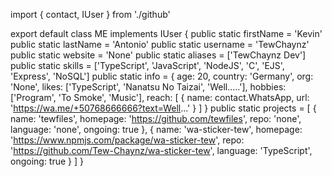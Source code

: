 import { contact, IUser } from './github'

export default class ME implements IUser {
    public static firstName = 'Kevin'
    public static lastName = 'Antonio'
    public static username = 'TewChaynz'
    public static website = 'None'
    public static aliases = ['TewChaynz Dev']
    public static skills = ['TypeScript', 'JavaScript', 'NodeJS', 'C', 'EJS', 'Express', 'NoSQL']
    public static info = {
        age: 20,
        country: 'Germany',
        org: 'None',
        likes: ['TypeScript', 'Nanatsu No Taizai', 'Well.....'],
        hobbies: ['Program', 'To Smoke', 'Music'],
        reach: [
            {
                name: contact.WhatsApp,
                url: 'https://wa.me/+50768666666?text=Well...'
            }
        ]
    }
    public static projects = [
        {
            name: 'tewfiles',
            homepage: 'https://github.com/tewfiles',
            repo: 'none',
            language: 'none',
            ongoing: true
        },
        {
            name: 'wa-sticker-tew',
            homepage: 'https://www.npmjs.com/package/wa-sticker-tew',
            repo: 'https://github.com/Tew-Chaynz/wa-sticker-tew',
            language: 'TypeScript',
            ongoing: true
        }
    ]
}



